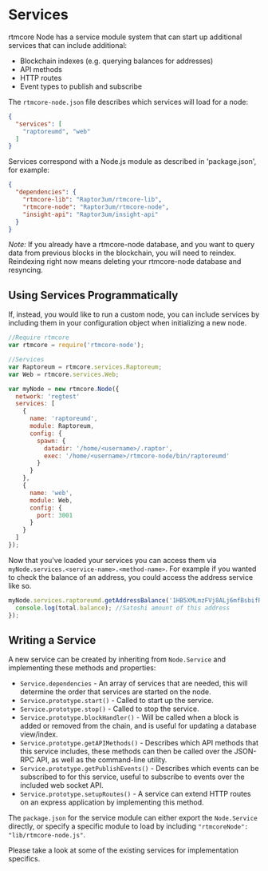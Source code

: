 # Services
rtmcore Node has a service module system that can start up additional services that can include additional:
- Blockchain indexes (e.g. querying balances for addresses)
- API methods
- HTTP routes
- Event types to publish and subscribe

The `rtmcore-node.json` file describes which services will load for a node:

```json
{
  "services": [
    "raptoreumd", "web"
  ]
}
```

Services correspond with a Node.js module as described in 'package.json', for example:

```json
{
  "dependencies": {
    "rtmcore-lib": "Raptor3um/rtmcore-lib",
    "rtmcore-node": "Raptor3um/rtmcore-node",
    "insight-api": "Raptor3um/insight-api"
  }
}
```

_Note:_ If you already have a rtmcore-node database, and you want to query data from previous blocks in the blockchain, you will need to reindex. Reindexing right now means deleting your rtmcore-node database and resyncing.

## Using Services Programmatically
If, instead, you would like to run a custom node, you can include services by including them in your configuration object when initializing a new node.

```js
//Require rtmcore
var rtmcore = require('rtmcore-node');

//Services
var Raptoreum = rtmcore.services.Raptoreum;
var Web = rtmcore.services.Web;

var myNode = new rtmcore.Node({
  network: 'regtest'
  services: [
    {
      name: 'raptoreumd',
      module: Raptoreum,
      config: {
        spawn: {
          datadir: '/home/<username>/.raptor',
          exec: '/home/<username>/rtmcore-node/bin/raptoreumd'
        }
      }
    },
    {
      name: 'web',
      module: Web,
      config: {
        port: 3001
      }
    }
  ]
});
```

Now that you've loaded your services you can access them via `myNode.services.<service-name>.<method-name>`. For example if you wanted to check the balance of an address, you could access the address service like so.

```js
myNode.services.raptoreumd.getAddressBalance('1HB5XMLmzFVj8ALj6mfBsbifRoD4miY36v', false, function(err, total) {
  console.log(total.balance); //Satoshi amount of this address
});
```

## Writing a Service
A new service can be created by inheriting from `Node.Service` and implementing these methods and properties:
- `Service.dependencies` -  An array of services that are needed, this will determine the order that services are started on the node.
- `Service.prototype.start()` - Called to start up the service.
- `Service.prototype.stop()` - Called to stop the service.
- `Service.prototype.blockHandler()` - Will be called when a block is added or removed from the chain, and is useful for updating a database view/index.
- `Service.prototype.getAPIMethods()` - Describes which API methods that this service includes, these methods can then be called over the JSON-RPC API, as well as the command-line utility.
- `Service.prototype.getPublishEvents()` - Describes which events can be subscribed to for this service, useful to subscribe to events over the included web socket API.
- `Service.prototype.setupRoutes()` - A service can extend HTTP routes on an express application by implementing this method.

The `package.json` for the service module can either export the `Node.Service` directly, or specify a specific module to load by including `"rtmcoreNode": "lib/rtmcore-node.js"`.

Please take a look at some of the existing services for implementation specifics.
